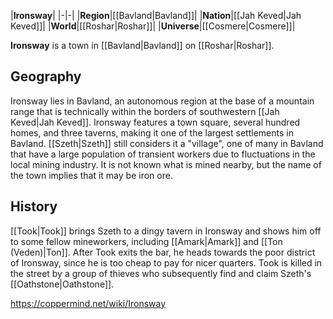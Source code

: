 |**Ironsway**|
|-|-|
|**Region**|[[Bavland\|Bavland]]|
|**Nation**|[[Jah Keved\|Jah Keved]]|
|**World**|[[Roshar\|Roshar]]|
|**Universe**|[[Cosmere\|Cosmere]]|

**Ironsway** is a town in [[Bavland\|Bavland]] on [[Roshar\|Roshar]].

## Geography
Ironsway lies in Bavland, an autonomous region at the base of a mountain range that is technically within the borders of southwestern [[Jah Keved\|Jah Keved]]. Ironsway features a town square, several hundred homes, and three taverns, making it one of the largest settlements in Bavland. [[Szeth\|Szeth]] still considers it a "village", one of many in Bavland that have a large population of transient workers due to fluctuations in the local mining industry. It is not known what is mined nearby, but the name of the town implies that it may be iron ore.

## History
[[Took\|Took]] brings Szeth to a dingy tavern in Ironsway and shows him off to some fellow mineworkers, including [[Amark\|Amark]] and [[Ton (Veden)\|Ton]]. After Took exits the bar, he heads towards the poor district of Ironsway, since he is too cheap to pay for nicer quarters. Took is killed in the street by a group of thieves who subsequently find and claim Szeth's [[Oathstone\|Oathstone]].



https://coppermind.net/wiki/Ironsway
